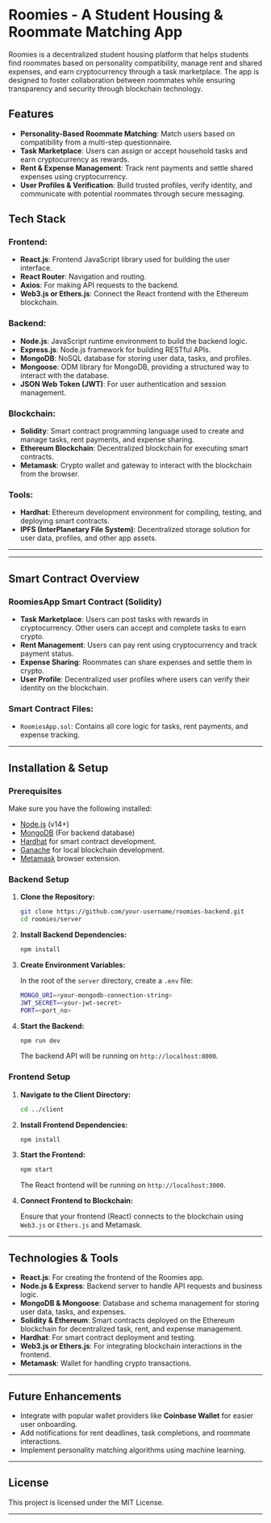
# **Roomies - A Student Housing & Roommate Matching App**

Roomies is a decentralized student housing platform that helps students find roommates based on personality compatibility, manage rent and shared expenses, and earn cryptocurrency through a task marketplace. The app is designed to foster collaboration between roommates while ensuring transparency and security through blockchain technology.

## **Features**

- **Personality-Based Roommate Matching**: Match users based on compatibility from a multi-step questionnaire.
- **Task Marketplace**: Users can assign or accept household tasks and earn cryptocurrency as rewards.
- **Rent & Expense Management**: Track rent payments and settle shared expenses using cryptocurrency.
- **User Profiles & Verification**: Build trusted profiles, verify identity, and communicate with potential roommates through secure messaging.

## **Tech Stack**

### **Frontend**: 
- **React.js**: Frontend JavaScript library used for building the user interface.
- **React Router**: Navigation and routing.
- **Axios**: For making API requests to the backend.
- **Web3.js or Ethers.js**: Connect the React frontend with the Ethereum blockchain.

### **Backend**:
- **Node.js**: JavaScript runtime environment to build the backend logic.
- **Express.js**: Node.js framework for building RESTful APIs.
- **MongoDB**: NoSQL database for storing user data, tasks, and profiles.
- **Mongoose**: ODM library for MongoDB, providing a structured way to interact with the database.
- **JSON Web Token (JWT)**: For user authentication and session management.

### **Blockchain**:
- **Solidity**: Smart contract programming language used to create and manage tasks, rent payments, and expense sharing.
- **Ethereum Blockchain**: Decentralized blockchain for executing smart contracts.
- **Metamask**: Crypto wallet and gateway to interact with the blockchain from the browser.

### **Tools**:
- **Hardhat**: Ethereum development environment for compiling, testing, and deploying smart contracts.
- **IPFS (InterPlanetary File System)**: Decentralized storage solution for user data, profiles, and other app assets.

---

---

## **Smart Contract Overview**

### **RoomiesApp Smart Contract (Solidity)**

- **Task Marketplace**: Users can post tasks with rewards in cryptocurrency. Other users can accept and complete tasks to earn crypto.
- **Rent Management**: Users can pay rent using cryptocurrency and track payment status.
- **Expense Sharing**: Roommates can share expenses and settle them in crypto.
- **User Profile**: Decentralized user profiles where users can verify their identity on the blockchain.

### Smart Contract Files:
- `RoomiesApp.sol`: Contains all core logic for tasks, rent payments, and expense tracking.

---

## **Installation & Setup**

### Prerequisites

Make sure you have the following installed:
- [Node.js](https://nodejs.org/en/download/) (v14+)
- [MongoDB](https://www.mongodb.com/try/download/community) (For backend database)
- [Hardhat](https://hardhat.org/getting-started/#installation) for smart contract development.
- [Ganache](https://www.trufflesuite.com/ganache) for local blockchain development.
- [Metamask](https://metamask.io/) browser extension.

### Backend Setup

1. **Clone the Repository:**

   ```bash
   git clone https://github.com/your-username/roomies-backend.git
   cd roomies/server
   ```

2. **Install Backend Dependencies:**

   ```bash
   npm install
   ```

3. **Create Environment Variables:**

   In the root of the `server` directory, create a `.env` file:

   ```bash
   MONGO_URI=<your-mongodb-connection-string>
   JWT_SECRET=<your-jwt-secret>
   PORT=<port_no>
   ```

4. **Start the Backend:**

   ```bash
   npm run dev
   ```

   The backend API will be running on `http://localhost:8000`.

### Frontend Setup

1. **Navigate to the Client Directory:**

   ```bash
   cd ../client
   ```

2. **Install Frontend Dependencies:**

   ```bash
   npm install
   ```

3. **Start the Frontend:**

   ```bash
   npm start
   ```

   The React frontend will be running on `http://localhost:3000`.


3. **Connect Frontend to Blockchain:**

   Ensure that your frontend (React) connects to the blockchain using `Web3.js` or `Ethers.js` and Metamask.


---

## **Technologies & Tools**

- **React.js**: For creating the frontend of the Roomies app.
- **Node.js & Express**: Backend server to handle API requests and business logic.
- **MongoDB & Mongoose**: Database and schema management for storing user data, tasks, and expenses.
- **Solidity & Ethereum**: Smart contracts deployed on the Ethereum blockchain for decentralized task, rent, and expense management.
- **Hardhat**: For smart contract deployment and testing.
- **Web3.js or Ethers.js**: For integrating blockchain interactions in the frontend.
- **Metamask**: Wallet for handling crypto transactions.

---

## **Future Enhancements**

- Integrate with popular wallet providers like **Coinbase Wallet** for easier user onboarding.
- Add notifications for rent deadlines, task completions, and roommate interactions.
- Implement personality matching algorithms using machine learning.

---

## **License**

This project is licensed under the MIT License.

---
